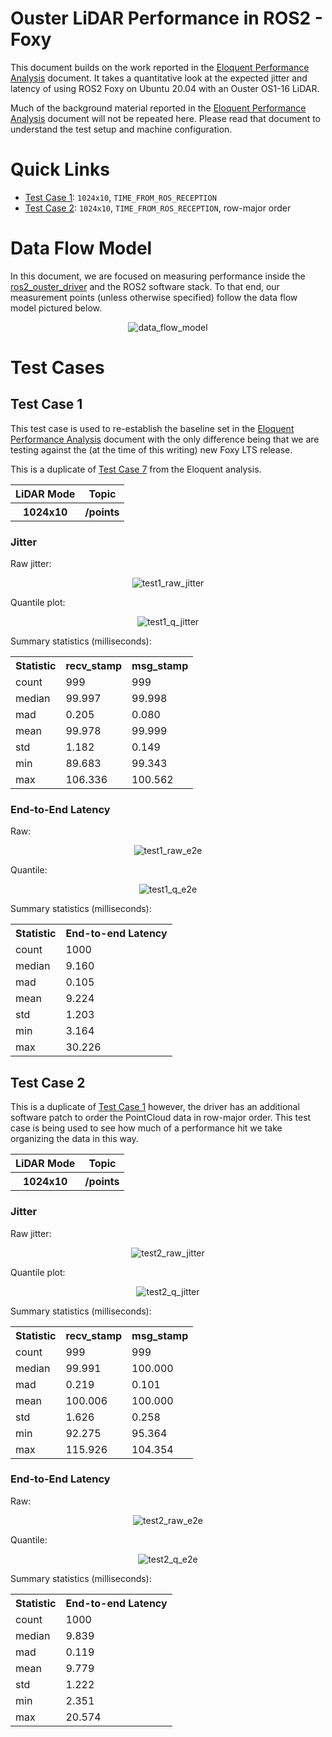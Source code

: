 Ouster LiDAR Performance in ROS2 - Foxy
=======================================
This document builds on the work reported in the [Eloquent Performance
Analysis](./eloquent_perf.md) document. It takes a quantitative look at the
expected jitter and latency of using ROS2 Foxy on Ubuntu 20.04 with an Ouster
OS1-16 LiDAR.

Much of the background material reported in the [Eloquent Performance
Analysis](./eloquent_perf.md) document will not be repeated here. Please read
that document to understand the test setup and machine configuration.

# Quick Links

- [Test Case 1](#test-case-1): `1024x10`, `TIME_FROM_ROS_RECEPTION`
- [Test Case 2](#test-case-2): `1024x10`, `TIME_FROM_ROS_RECEPTION`, row-major order

# Data Flow Model

In this document, we are focused on measuring performance inside the
[ros2_ouster_driver](https://github.com/SteveMacenski/ros2_ouster_drivers) and
the ROS2 software stack. To that end, our measurement points (unless otherwise
specified) follow the data flow model pictured below.

<div style="text-align:center">

![data_flow_model](./figures/perf-dataflow-model_test-case-4.png)

</div>

# Test Cases

## Test Case 1

This test case is used to re-establish the baseline set in the [Eloquent Performance
Analysis](./eloquent_perf.md) document with the only difference being that we
are testing against the (at the time of this writing) new Foxy LTS release.

This is a duplicate of [Test Case 7](./eloquent_perf.md#test-case-7) from the
Eloquent analysis.

<table>
  <tr>
    <th>LiDAR Mode</th>
    <th>Topic</th>
  </tr>
  <tr>
    <th>1024x10</th>
    <th>/points</th>
  </tr>
</table>

### Jitter

Raw jitter:

<div style="text-align:center">

![test1_raw_jitter](./figures/foxy-test-case-1_1024x10_raw_jitter.png)

</div>

Quantile plot:

<div style="text-align:center">

![test1_q_jitter](./figures/foxy-test-case-1_1024x10_q_jitter.png)

</div>

Summary statistics (milliseconds):

<table>
  <tr>
    <th>Statistic</th>
    <th>recv_stamp</th>
    <th>msg_stamp</th>
  </tr>
  <tr>
    <td>count</td>
    <td>999</td>
    <td>999</td>
  </tr>
  <tr>
    <td>median</td>
    <td>99.997</td>
    <td>99.998</td>
  </tr>
  <tr>
    <td>mad</td>
    <td>0.205</td>
    <td>0.080</td>
  </tr>
  <tr>
    <td>mean</td>
    <td>99.978</td>
    <td>99.999</td>
  </tr>
  <tr>
    <td>std</td>
    <td>1.182</td>
    <td>0.149</td>
  </tr>
  <tr>
    <td>min</td>
    <td>89.683</td>
    <td>99.343</td>
  </tr>
  <tr>
    <td>max</td>
    <td>106.336</td>
    <td>100.562</td>
  </tr>
</table>


### End-to-End Latency

Raw:

<div style="text-align:center">

![test1_raw_e2e](./figures/foxy-test-case-1_1024x10_e2e_raw.png)

</div>


Quantile:

<div style="text-align:center">

![test1_q_e2e](./figures/foxy-test-case-1_1024x10_e2e_q.png)

</div>

Summary statistics (milliseconds):

<table>
  <tr>
    <th>Statistic</th>
    <th>End-to-end Latency</th>
  </tr>
  <tr>
    <td>count</td>
    <td>1000</td>
  </tr>
  <tr>
    <td>median</td>
    <td>9.160</td>
  </tr>
  <tr>
    <td>mad</td>
    <td>0.105</td>
  </tr>
  <tr>
    <td>mean</td>
    <td>9.224</td>
  </tr>
  <tr>
    <td>std</td>
    <td>1.203</td>
  </tr>
  <tr>
    <td>min</td>
    <td>3.164</td>
  </tr>
  <tr>
    <td>max</td>
    <td>30.226</td>
  </tr>
</table>

## Test Case 2

This is a duplicate of [Test Case 1](./foxy_perf.md#test-case-1) however, the
driver has an additional software patch to order the PointCloud data in
row-major order. This test case is being used to see how much of a performance
hit we take organizing the data in this way.

<table>
  <tr>
    <th>LiDAR Mode</th>
    <th>Topic</th>
  </tr>
  <tr>
    <th>1024x10</th>
    <th>/points</th>
  </tr>
</table>

### Jitter

Raw jitter:

<div style="text-align:center">

![test2_raw_jitter](./figures/foxy-test-case-2_1024x10_raw_jitter.png)

</div>

Quantile plot:

<div style="text-align:center">

![test2_q_jitter](./figures/foxy-test-case-2_1024x10_q_jitter.png)

</div>

Summary statistics (milliseconds):

<table>
  <tr>
    <th>Statistic</th>
    <th>recv_stamp</th>
    <th>msg_stamp</th>
  </tr>
  <tr>
    <td>count</td>
    <td>999</td>
    <td>999</td>
  </tr>
  <tr>
    <td>median</td>
    <td>99.991</td>
    <td>100.000</td>
  </tr>
  <tr>
    <td>mad</td>
    <td>0.219</td>
    <td>0.101</td>
  </tr>
  <tr>
    <td>mean</td>
    <td>100.006</td>
    <td>100.000</td>
  </tr>
  <tr>
    <td>std</td>
    <td>1.626</td>
    <td>0.258</td>
  </tr>
  <tr>
    <td>min</td>
    <td>92.275</td>
    <td>95.364</td>
  </tr>
  <tr>
    <td>max</td>
    <td>115.926</td>
    <td>104.354</td>
  </tr>
</table>


### End-to-End Latency

Raw:

<div style="text-align:center">

![test2_raw_e2e](./figures/foxy-test-case-2_1024x10_e2e_raw.png)

</div>


Quantile:

<div style="text-align:center">

![test2_q_e2e](./figures/foxy-test-case-2_1024x10_e2e_q.png)

</div>

Summary statistics (milliseconds):

<table>
  <tr>
    <th>Statistic</th>
    <th>End-to-end Latency</th>
  </tr>
  <tr>
    <td>count</td>
    <td>1000</td>
  </tr>
  <tr>
    <td>median</td>
    <td>9.839</td>
  </tr>
  <tr>
    <td>mad</td>
    <td>0.119</td>
  </tr>
  <tr>
    <td>mean</td>
    <td>9.779</td>
  </tr>
  <tr>
    <td>std</td>
    <td>1.222</td>
  </tr>
  <tr>
    <td>min</td>
    <td>2.351</td>
  </tr>
  <tr>
    <td>max</td>
    <td>20.574</td>
  </tr>
</table>
